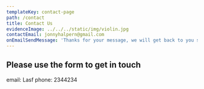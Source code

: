 ```yaml
---
templateKey: contact-page
path: /contact
title: Contact Us
evidenceImage: ../../../static/img/violin.jpg
contactEmail: jonnyhalpern@gmail.com
onEmailSendMessage: 'Thanks for your message, we will get back to you soon'
---
```


## Please use the form to get in touch

email: Lasf
phone: 2344234
